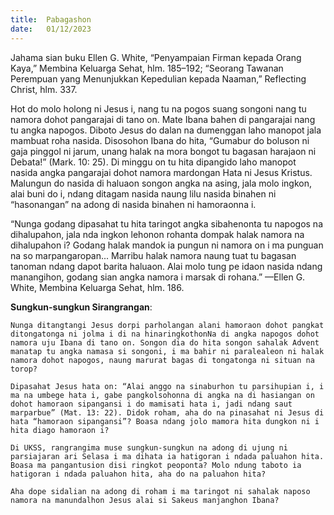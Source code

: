 ```yaml
---
title:  Pabagashon
date:   01/12/2023
---
```


Jahama sian buku Ellen G. White, “Penyampaian Firman kepada Orang Kaya,” Membina Keluarga Sehat, hlm. 185–192; “Seorang Tawanan Perempuan yang Menunjukkan Kepedulian kepada Naaman,” Reflecting Christ, hlm. 337.

Hot do molo holong ni Jesus i, nang tu na pogos suang songoni nang tu namora dohot pangarajai di tano on. Mate Ibana bahen di pangarajai nang tu angka napogos. Diboto Jesus do dalan na dumenggan laho manopot jala mambuat roha nasida. Disosohon Ibana do hita, “Gumabur do boluson ni gaja pinggol ni jarum, unang halak na mora bongot tu bagasan harajaon ni Debata!” (Mark. 10: 25). Di minggu on tu hita dipangido laho manopot nasida angka pangarajai dohot namora mardongan Hata ni Jesus Kristus. Malungun do nasida di haluaon songon angka na asing, jala molo ingkon, alai buni do i, ndang ditagam nasida naung lilu nasida binahen ni “hasonangan” na adong di nasida binahen ni hamoraonna i.

“Nunga godang dipasahat tu hita taringot angka sibahenonta tu napogos na dihalupahon, jala nda ingkon lehonon rohanta dompak halak namora na dihalupahon i? Godang halak mandok ia pungun ni namora on i ma punguan na so marpangaropan... Marribu halak namora naung tuat tu bagasan tanoman ndang dapot barita haluaon. Alai molo tung pe idaon nasida ndang manangihon, godang sian angka namora i marsak di rohana.” —Ellen G. White, Membina Keluarga Sehat, hlm. 186.

**Sungkun-sungkun Sirangrangan**:

`Nunga ditangtangi Jesus dorpi parholangan alani hamoraon dohot pangkat ditongatonga ni jolma i di na hinaringkothonNa di angka napogos dohot namora uju Ibana di tano on. Songon dia do hita songon sahalak Advent manatap tu angka namasa si songoni, i ma bahir ni paralealeon ni halak namora dohot napogos, naung marurat bagas di tongatonga ni situan na torop?`

`Dipasahat Jesus hata on: “Alai anggo na sinaburhon tu parsihupian i, i ma na umbege hata i, gabe pangkolsohonna di angka na di hasiangan on dohot hamoraon sipangansi i do mamisati hata i, jadi ndang saut marparbue” (Mat. 13: 22). Didok roham, aha do na pinasahat ni Jesus di hata “hamoraon sipangansi”? Boasa ndang jolo mamora hita dungkon ni i hita diago hamoraon i?`

`Di UKSS, rangrangima muse sungkun-sungkun na adong di ujung ni parsiajaran ari Selasa i ma dihata ia hatigoran i ndada paluahon hita. Boasa ma pangantusion disi ringkot peoponta? Molo ndung taboto ia hatigoran i ndada paluahon hita, aha do na paluahon hita?`

`Aha dope sidalian na adong di roham i ma taringot ni sahalak naposo namora na manundalhon Jesus alai si Sakeus manjanghon Ibana?`